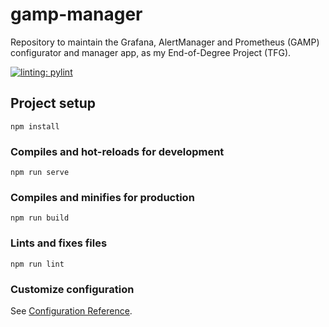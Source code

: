 # gamp-manager

Repository to maintain the Grafana, AlertManager and Prometheus (GAMP) configurator and manager app, as my End-of-Degree
Project (TFG).

[![linting: pylint](https://img.shields.io/badge/linting-pylint-yellowgreen)](https://github.com/PyCQA/pylint)

## Project setup

```
npm install
```

### Compiles and hot-reloads for development

```
npm run serve
```

### Compiles and minifies for production

```
npm run build
```

### Lints and fixes files

```
npm run lint
```

### Customize configuration

See [Configuration Reference](https://cli.vuejs.org/config/).
